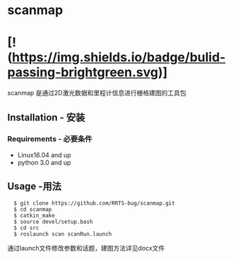 # scanmap 
# [!(https://img.shields.io/badge/bulid-passing-brightgreen.svg)]

scanmap 是通过2D激光数据和里程计信息进行栅格建图的工具包

## Installation - 安装

### Requirements - 必要条件

* Linux16.04 and up
* python 3.0 and up

## Usage -用法
```
  $ git clone https://github.com/RRTS-bug/scanmap.git
  $ cd scanmap
  $ catkin_make
  $ source devel/setup.bash
  $ cd src
  $ roslaunch scan scanRun.launch
 ```

通过launch文件修改参数和话题，建图方法详见docx文件
